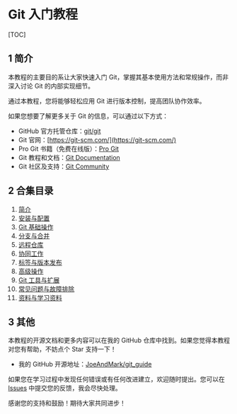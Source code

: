 # Git 入门教程
[TOC]

## 1 简介

本教程的主要目的系让大家快速入门 Git，掌握其基本使用方法和常规操作，而非深入讨论 Git 的内部实现细节。

通过本教程，您将能够轻松应用 Git 进行版本控制，提高团队协作效率。

如果您想要了解更多关于 Git 的信息，可以通过以下方式：

+ GitHub 官方托管仓库：[git/git](https://github.com/git/git)
+ Git 官网：[https://git-scm.com/](https://git-scm.com/)
+ Pro Git 书籍（免费在线版）：[Pro Git](https://git-scm.com/book/en/v2)
+ Git 教程和文档：[Git Documentation](https://git-scm.com/doc)
+ Git 社区及支持：[Git Community](https://git-scm.com/community)

## 2 合集目录

1. [简介]()
2. [安装与配置]()
3. [Git 基础操作]()
4. [分支与合并]()
5. [远程仓库]()
6. [协同工作]()
7. [标签与版本发布]()
8. [高级操作]()
9. [Git 工具与扩展]()
10. [常见问题与故障排除]()
11. [资料与学习资料]()

## 3 其他

本教程的开源文档和更多内容可以在我的 GitHub 仓库中找到。如果您觉得本教程对您有帮助，不妨点个 Star 支持一下！

- 我的 GitHub 开源地址：[JoeAndMark/git_guide](https://github.com/JoeAndMark/git_guide)

如果您在学习过程中发现任何错误或有任何改进建立，欢迎随时提出。您可以在 [Issues](https://github.com/JoeAndMark/git_guide/issues) 中提交您的反馈，我会尽快处理。

感谢您的支持和鼓励！期待大家共同进步！
